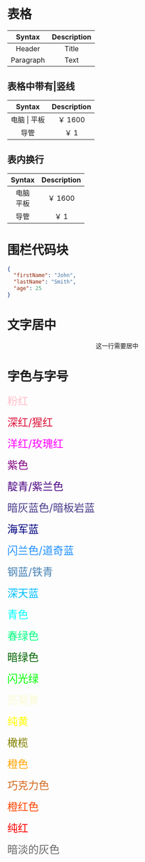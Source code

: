 # 表格

|  Syntax   | Description |
| :-------: | :---------: |
|  Header   |    Title    |
| Paragraph |    Text     |

## 表格中带有|竖线

|      Syntax      | Description |
| :--------------: | :---------: |
| 电脑 &#124; 平板 |   ￥ 1600   |
|       导管       |    ￥ 1     |

## 表内换行

|    Syntax    | Description |
| :----------: | :---------: |
| 电脑<br>平板 |   ￥ 1600   |
|     导管     |    ￥ 1     |

# 围栏代码块

```json
{
  "firstName": "John",
  "lastName": "Smith",
  "age": 25
}
```

# 文字居中

<center>这一行需要居中</center>

# 字色与字号

<font color=Pink size=5>粉红</font>

<font color=Crimson size=5>深红/猩红</font>

<font color=Magenta size=5>洋红/玫瑰红</font>

<font color=Purple size=5>紫色</font>

<font color=Indigo size=5>靛青/紫兰色</font>

<font color=DarkSlateBlue size=5>暗灰蓝色/暗板岩蓝</font>

<font color=Navy size=5>海军蓝</font>

<font color=DodgerBlue size=5>闪兰色/道奇蓝</font>

<font color=SteelBlue size=5>钢蓝/铁青</font>

<font color=DeepSkyBlue size=5>深天蓝</font>

<font color=Cyan size=5>青色</font>

<font color=SpringGreen size=5>春绿色</font>

<font color=DarkGreen size=5>暗绿色</font>

<font color=Lime size=5>闪光绿</font>

<font color=LightGoldenrodYellow size=5>亮菊黄</font>

<font color=Yellow size=5>纯黄</font>

<font color=Olive size=5>橄榄</font>

<font color=orange size=5>橙色</font>

<font color=Chocolate size=5>巧克力色</font>

<font color=OrangeRed size=5>橙红色</font>

<font color=red size=5>纯红</font>

<font color=DimGray size=5>暗淡的灰色</font>
